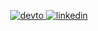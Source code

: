 

<p align="center">

<a href="https://dev.to/danielcgilibert" target="_blank">
   <img src=https://img.shields.io/badge/dev.to-%2308090A.svg?&style=for-the-badge&logo=dev.to&logoColor=white alt=devto style="margin-bottom: 5px;" />
</a>
      <a href="https://linkedin.com/in/danielcgiliert" target="_blank">
         <img src=https://img.shields.io/badge/linkedin-%231E77B5.svg?&style=for-the-badge&logo=linkedin&logoColor=white alt=linkedin style="margin-bottom: 5px;" />
      </a> 
</p>
 


